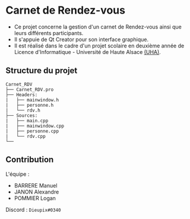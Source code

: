 # Carnet de Rendez-vous

- Ce projet concerne la gestion d'un carnet de Rendez-vous ainsi que leurs différents participants.
- Il s'appuie de Qt Creator pour son interface graphique.
- Il est réalisé dans le cadre d'un projet scolaire en deuxième année de Licence d'Informatique - Université de Haute Alsace [(UHA)](www.uha.fr).

## Structure du projet

```
Carnet_RDV
├── Carnet_RDV.pro
├── Headers:
|   ├── mainwindow.h
|   ├── personne.h
|   └── rdv.h
├── Sources:
|   ├── main.cpp
|   ├── mainwindow.cpp
|   ├── personne.cpp
|   └── rdv.cpp
└──
```

## Contribution

L'équipe :
- BARRERE Manuel
- JANON Alexandre
- POMMIER Logan

Discord : `Dieupix#0340`
